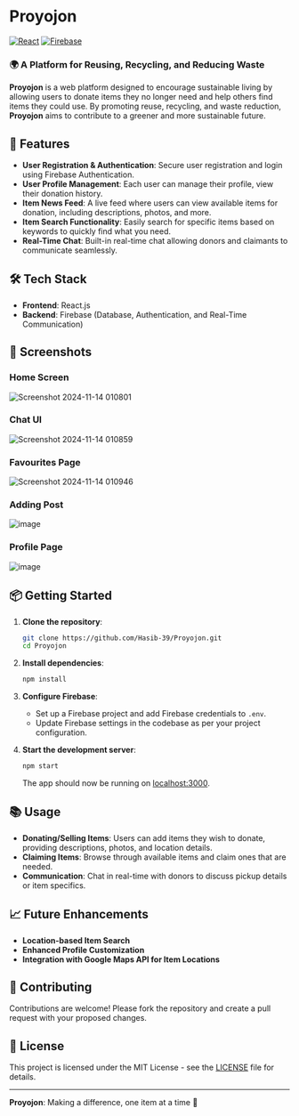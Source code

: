 # Proyojon

[![React](https://img.shields.io/badge/Frontend-React-blue.svg)](https://react.dev/)
[![Firebase](https://img.shields.io/badge/Backend-Firebase-orange.svg)](https://firebase.google.com/)

### 🌍 A Platform for Reusing, Recycling, and Reducing Waste

**Proyojon** is a web platform designed to encourage sustainable living by allowing users to donate items they no longer need and help others find items they could use. By promoting reuse, recycling, and waste reduction, **Proyojon** aims to contribute to a greener and more sustainable future.

## 🚀 Features

- **User Registration & Authentication**: Secure user registration and login using Firebase Authentication.
- **User Profile Management**: Each user can manage their profile, view their donation history.
- **Item News Feed**: A live feed where users can view available items for donation, including descriptions, photos, and more.
- **Item Search Functionality**: Easily search for specific items based on keywords to quickly find what you need.
- **Real-Time Chat**: Built-in real-time chat allowing donors and claimants to communicate seamlessly.

## 🛠️ Tech Stack

- **Frontend**: React.js
- **Backend**: Firebase (Database, Authentication, and Real-Time Communication)

## 📸 Screenshots
### Home Screen
![Screenshot 2024-11-14 010801](https://github.com/user-attachments/assets/c762ec3c-84f9-4a3d-836b-5f5cfe102588)
### Chat UI
![Screenshot 2024-11-14 010859](https://github.com/user-attachments/assets/40097904-6c83-4065-9424-f16ed5cd8ac3)
### Favourites Page
![Screenshot 2024-11-14 010946](https://github.com/user-attachments/assets/9e43b7a0-b6ad-4a38-b9f1-411018363547)
### Adding Post
![image](https://github.com/user-attachments/assets/fd3eeffb-cb47-492b-9387-8987b6f2780b)
### Profile Page
![image](https://github.com/user-attachments/assets/f93fae11-9834-4256-8db3-496055072308)
## 📦 Getting Started

1. **Clone the repository**:
   ```bash
   git clone https://github.com/Hasib-39/Proyojon.git
   cd Proyojon
   ```

2. **Install dependencies**:
   ```bash
   npm install
   ```

3. **Configure Firebase**:
   - Set up a Firebase project and add Firebase credentials to `.env`.
   - Update Firebase settings in the codebase as per your project configuration.

4. **Start the development server**:
   ```bash
   npm start
   ```

   The app should now be running on [localhost:3000](http://localhost:3000).

## 📚 Usage

- **Donating/Selling Items**: Users can add items they wish to donate, providing descriptions, photos, and location details.
- **Claiming Items**: Browse through available items and claim ones that are needed.
- **Communication**: Chat in real-time with donors to discuss pickup details or item specifics.

## 📈 Future Enhancements

- **Location-based Item Search**
- **Enhanced Profile Customization**
- **Integration with Google Maps API for Item Locations**

## 🤝 Contributing

Contributions are welcome! Please fork the repository and create a pull request with your proposed changes.

## 📝 License

This project is licensed under the MIT License - see the [LICENSE](LICENSE) file for details.

---

**Proyojon**: Making a difference, one item at a time 🌱
